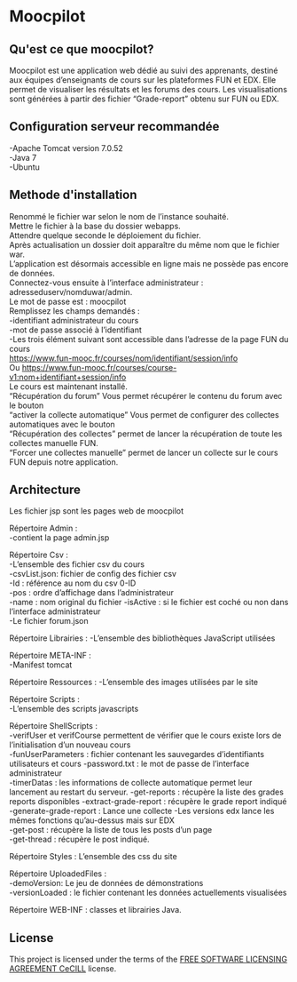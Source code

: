 # Moocpilot

## Qu'est ce que moocpilot?

Moocpilot est une application web dédié au suivi des apprenants, destiné aux équipes d’enseignants de cours sur les plateformes FUN et EDX. 
Elle permet de visualiser les résultats et les forums des cours. Les visualisations sont générées à partir des fichier “Grade-report” obtenu sur FUN ou EDX.    

## Configuration serveur recommandée

-Apache Tomcat version 7.0.52   
-Java 7     
-Ubuntu

## Methode d'installation

Renommé le fichier war selon le nom de l’instance souhaité.    
Mettre le fichier à la base du dossier webapps.  
Attendre quelque seconde le déploiement du fichier.  
Après actualisation un dossier doit apparaître du même nom que le fichier war.  
L’application est désormais accessible en ligne mais ne possède pas encore de données.  
Connectez-vous ensuite à l’interface administrateur : adresseduserv/nomduwar/admin.  
Le mot de passe est : moocpilot  
Remplissez les champs demandés :  
    -identifiant administrateur du cours  
    -mot de passe associé à l’identifiant  
    -Les trois élément suivant sont accessible dans l’adresse de la page FUN du cours  
    https://www.fun-mooc.fr/courses/nom/identifiant/session/info  
    Ou https://www.fun-mooc.fr/courses/course-v1:nom+identifiant+session/info  
Le cours est maintenant installé.   
“Récupération du forum” Vous permet récupérer le contenu du forum avec le bouton    
“activer la collecte automatique” Vous permet de configurer des collectes automatiques avec le bouton  
“Récupération des collectes” permet de lancer la récupération de toute les collectes manuelle FUN.  
“Forcer une collectes manuelle” permet de lancer un collecte sur le cours FUN depuis notre application.  

## Architecture

Les fichier jsp sont les pages web de moocpilot

Répertoire Admin :  
-contient la page admin.jsp

Répertoire Csv :    
-L’ensemble des fichier csv du cours    
-csvList.json: fichier de config des fichier csv    
    -Id : référence au nom du csv 0-ID  
    -pos : ordre d’affichage dans l’administrateur  
    -name : nom original du fichier 
    -isActive : si le fichier est coché ou non dans l’interface administrateur  
-Le fichier forum.json  

Répertoire Librairies : 
    -L’ensemble des bibliothèques JavaScript utilisées  

Répertoire META-INF :   
    -Manifest tomcat    

Répertoire Ressources : 
    -L’ensemble des images utilisées par le site    

Répertoire Scripts :    
    -L’ensemble des scripts javascripts 

Répertoire ShellScripts :   
    -verifUser et verifCourse permettent de vérifier que le cours existe lors de l’initialisation d’un nouveau cours    
    -funUserParameters : fichier contenant les sauvegardes d’identifiants utilisateurs et cours 
    -password.txt : le mot de passe de l’interface administrateur   
    -timerDatas : les informations de collecte automatique permet leur lancement au restart du serveur. 
    -get-reports : récupère la liste des grades reports disponibles 
    -extract-grade-report : récupère le grade report indiqué    
    -generate-grade-report : Lance une collecte 
    -Les versions edx lance les mêmes fonctions qu’au-dessus mais sur EDX   
    -get-post :  récupère la liste de tous les posts d’un page  
    -get-thread : récupère le post indiqué. 

Répertoire Styles : L’ensemble des css du site

Répertoire UploadedFiles :  
    -demoVersion: Le jeu de données de démonstrations   
    -versionLoaded : le fichier contenant les données actuellements visualisées 

Répertoire WEB-INF : classes et librairies Java.


## License

This project is licensed under the terms of the [FREE SOFTWARE LICENSING AGREEMENT CeCILL](LICENSE.txt) license.
